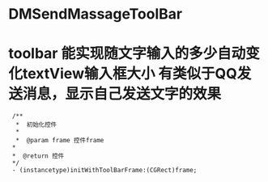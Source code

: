 # DMSendMassageToolBar
      
toolbar 能实现随文字输入的多少自动变化textView输入框大小
有类似于QQ发送消息，显示自己发送文字的效果
======================

     /**
      *  初始化控件
      *
      *  @param frame 控件frame
     *
     *  @return 控件
     */
     - (instancetype)initWithToolBarFrame:(CGRect)frame;
     

